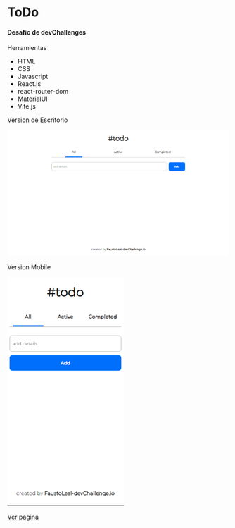 # ToDo

#### Desafio de devChallenges

Herramientas

- HTML
- CSS
- Javascript
- React.js
- react-router-dom
- MaterialUI
- Vite.js

Version de Escritorio

![Escritorio](img/toDo-desktop.png)

Version Mobile

![Mobile](img/toDo-mobile.png)

[Ver pagina](https://faustoleal.github.io/toDo-react/)
